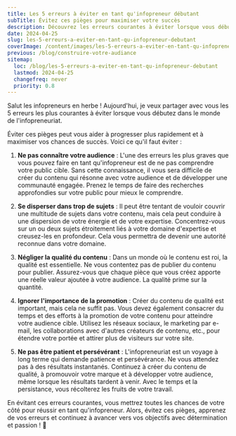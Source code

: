 ```yaml
---
title: Les 5 erreurs à éviter en tant qu'infopreneur débutant
subTitle: Évitez ces pièges pour maximiser votre succès
description: Découvrez les erreurs courantes à éviter lorsque vous débutez dans le monde de l'infopreneuriat afin de progresser plus rapidement vers le succès.
date: 2024-04-25
slug: les-5-erreurs-a-eviter-en-tant-qu-infopreneur-debutant
coverImage: /content/images/les-5-erreurs-a-eviter-en-tant-qu-infopreneur-debutant.jpeg
previous: /blog/construire-votre-audiance
sitemap:
  loc: /blog/les-5-erreurs-a-eviter-en-tant-qu-infopreneur-debutant
  lastmod: 2024-04-25
  changefreq: never
  priority: 0.8
---
```


Salut les infopreneurs en herbe ! Aujourd'hui, je veux partager avec vous les 5 erreurs les plus courantes à éviter lorsque vous débutez dans le monde de l'infopreneuriat.
<!--more-->
Éviter ces pièges peut vous aider à progresser plus rapidement et à maximiser vos chances de succès. Voici ce qu'il faut éviter :

1. **Ne pas connaître votre audience** : L'une des erreurs les plus graves que vous pouvez faire en tant qu'infopreneur est de ne pas comprendre votre public cible. Sans cette connaissance, il vous sera difficile de créer du contenu qui résonne avec votre audience et de développer une communauté engagée. Prenez le temps de faire des recherches approfondies sur votre public pour mieux le comprendre.

2. **Se disperser dans trop de sujets** : Il peut être tentant de vouloir couvrir une multitude de sujets dans votre contenu, mais cela peut conduire à une dispersion de votre énergie et de votre expertise. Concentrez-vous sur un ou deux sujets étroitement liés à votre domaine d'expertise et creusez-les en profondeur. Cela vous permettra de devenir une autorité reconnue dans votre domaine.

3. **Négliger la qualité du contenu** : Dans un monde où le contenu est roi, la qualité est essentielle. Ne vous contentez pas de publier du contenu pour publier. Assurez-vous que chaque pièce que vous créez apporte une réelle valeur ajoutée à votre audience. La qualité prime sur la quantité.

4. **Ignorer l'importance de la promotion** : Créer du contenu de qualité est important, mais cela ne suffit pas. Vous devez également consacrer du temps et des efforts à la promotion de votre contenu pour atteindre votre audience cible. Utilisez les réseaux sociaux, le marketing par e-mail, les collaborations avec d'autres créateurs de contenu, etc., pour étendre votre portée et attirer plus de visiteurs sur votre site.

5. **Ne pas être patient et persévérant** : L'infopreneuriat est un voyage à long terme qui demande patience et persévérance. Ne vous attendez pas à des résultats instantanés. Continuez à créer du contenu de qualité, à promouvoir votre marque et à développer votre audience, même lorsque les résultats tardent à venir. Avec le temps et la persistance, vous récolterez les fruits de votre travail.

En évitant ces erreurs courantes, vous mettrez toutes les chances de votre côté pour réussir en tant qu'infopreneur. Alors, évitez ces pièges, apprenez de vos erreurs et continuez à avancer vers vos objectifs avec détermination et passion ! 🚀
